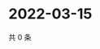 # 2022-03-15

共 0 条

<!-- BEGIN WEIBO -->
<!-- 最后更新时间 Tue Mar 15 2022 23:12:55 GMT+0800 (China Standard Time) -->

<!-- END WEIBO -->
